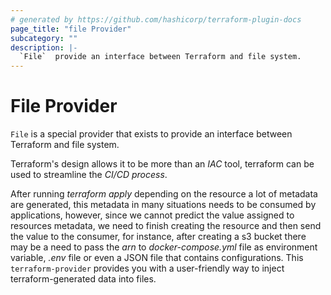 ```yaml
---
# generated by https://github.com/hashicorp/terraform-plugin-docs
page_title: "file Provider"
subcategory: ""
description: |-
  `File`  provide an interface between Terraform and file system.
---
```


# File Provider

`File` is a special provider that exists to provide an interface between Terraform and file system.

Terraform's design allows it to be more than an _IAC_ tool, terraform can be used to streamline the _CI/CD process_. 

After running _terraform apply_ depending on the resource a lot of metadata are generated, this metadata in many situations needs to be consumed by applications, however, since we cannot predict the value assigned to resources metadata, we need to finish creating the resource and then send the value to the consumer, for instance, after creating a s3 bucket there may be a need to pass the _arn_ to _docker-compose.yml_ file as environment variable, _.env_ file or even a JSON file that contains configurations. This `terraform-provider` provides you with a user-friendly way to inject terraform-generated data into files.




